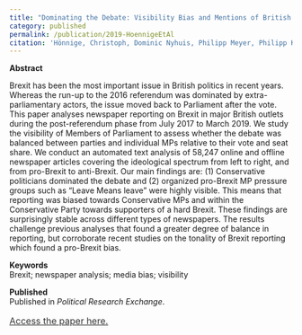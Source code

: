 ```yaml
---
title: "Dominating the Debate: Visibility Bias and Mentions of British MPs in Newspaper Reporting on Brexit"
category: published
permalink: /publication/2019-HoennigeEtAl
citation: 'Hönnige, Christoph, Dominic Nyhuis, Philipp Meyer, Philipp Köker & Susumu Shikano. 2020. Dominating the Debate: Visibility Bias and Mentions of British MPs in Newspaper Reporting on Brexit. Political Research Exchange 2:1, 1-27. DOI: https://doi.org/10.1080/2474736X.2020.1788955'
---
```


<p><b>Abstract</b><br>

Brexit has been the most important issue in British politics in recent years. Whereas the run-up to the 2016 referendum was dominated by extra-parliamentary actors, the issue moved back to Parliament after the vote. This paper analyses newspaper reporting on Brexit in major British outlets during the post-referendum phase from July 2017 to March 2019. We study the visibility of Members of Parliament to assess whether the debate was balanced between parties and individual MPs relative to their vote and seat share. We conduct an automated text analysis of 58,247 online and offline newspaper articles covering the ideological spectrum from left to right, and from pro-Brexit to anti-Brexit. Our main findings are: (1) Conservative politicians dominated the debate and (2) organized pro-Brexit MP pressure groups such as “Leave Means leave” were highly visible. This means that reporting was biased towards Conservative MPs and within the Conservative Party towards supporters of a hard Brexit. These findings are surprisingly stable across different types of newspapers. The results challenge previous analyses that found a greater degree of balance in reporting, but corroborate recent studies on the tonality of Brexit reporting which found a pro-Brexit bias.</p>

<p><b>Keywords</b><br>
Brexit; newspaper analysis; media bias; visibility</p>

<p><b>Published</b><br>
Published in <i>Political Research Exchange</i>.

  <p style="line-height: 1.5;" align="left"><span style="font-size: medium;"><a style="line-height: 1.5;" href="https://www.tandfonline.com/doi/full/10.1080/2474736X.2020.1788955"><span style="color: #333333;"><span style="font-size: medium;">Access the paper here.</span></span></a> 
